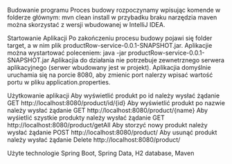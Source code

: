 
Budowanie programu
Proces budowy rozpoczynamy wpisując komende w folderze głównym:
mvn clean install
w przybadku braku narzędzia maven można skorzystać z wersji wbudowanej w IntelliJ IDEA.

Startowanie Aplikacji
Po zakończeniu procesu budowy pojawi się folder target, a w nim plik productRow-service-0.0.1-SNAPSHOT.jar.
Aplikacjie można wystartować poleceniem:
java -jar productRow-service-0.0.1-SNAPSHOT.jar
Aplikacjia do działania nie potrzebuje zewnetrznego serwera aplikacyjnego (serwer wbudowany jest w projekt).
Aplikacjia domyślnie uruchamia się na porcie 8080, aby zmienic port nalerzy wpisać wartość portu w pliku application.properties.

Użytkowanie aplikacji
Aby wyświetlić produkt po id należy wysłać żądanie GET http://localhost:8080/product/id/{id} 
Aby wyświetlić produkt po nazwie należy wysłać żądanie GET http://localhost:8080/product/{name}
Aby wyśietlić szystkie produkty należy wysłać żądanie GET http://localhost:8080/product/getAll
Aby storzyć nowy produkt należy wysłać żądanie POST http://localhost:8080/product/
Aby usunąć  produkt należy wysłać żądanie Delete http://localhost:8080/product/

Użyte technologie
Spring Boot, Spring Data, H2 database, Maven
